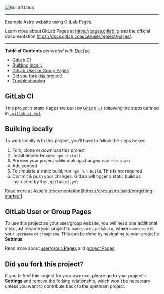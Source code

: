 ![Build Status](https://gitlab.com/pages/astro/badges/master/build.svg)

---

Example [Astro](https://astro.build) website using GitLab Pages.

Learn more about GitLab Pages at https://pages.gitlab.io and the official
documentation https://docs.gitlab.com/ce/user/project/pages/.

---

<!-- START doctoc generated TOC please keep comment here to allow auto update -->
<!-- DON'T EDIT THIS SECTION, INSTEAD RE-RUN doctoc TO UPDATE -->

**Table of Contents** _generated with [DocToc](https://github.com/thlorenz/doctoc)_

- [GitLab CI](#gitlab-ci)
- [Building locally](#building-locally)
- [GitLab User or Group Pages](#gitlab-user-or-group-pages)
- [Did you fork this project?](#did-you-fork-this-project)
- [Troubleshooting](#troubleshooting)

<!-- END doctoc generated TOC please keep comment here to allow auto update -->

## GitLab CI

This project's static Pages are built by [GitLab CI][ci], following the steps
defined in [`.gitlab-ci.yml`](.gitlab-ci.yml)

## Building locally

To work locally with this project, you'll have to follow the steps below:

1. Fork, clone or download this project
1. Install dependencies: `npm install`
1. Preview your project while making changes: `npm run start`
1. Add content
1. To simulate a static build, run `npm run build`. This is not required.
1. Commit & push your changes. GitLab will tigger a static build as instructed by the `.gitlab-ci.yml`

Read more at Astro's [documentation][https://docs.astro.build/en/getting-started/].

## GitLab User or Group Pages

To use this project as your user/group website, you will need one additional
step: just rename your project to `namespace.gitlab.io`, where `namespace` is
your `username` or `groupname`. This can be done by navigating to your
project's **Settings**.

Read more about [user/group Pages][userpages] and [project Pages][projpages].

## Did you fork this project?

If you forked this project for your own use, please go to your project's
**Settings** and remove the forking relationship, which won't be necessary
unless you want to contribute back to the upstream project.

[ci]: https://about.gitlab.com/gitlab-ci/
[<project>]: http://link-to-project-main-page
[install]: http://link-to-install-page
[documentation]: http://link-to-main-documentation-page
[userpages]: https://docs.gitlab.com/ce/user/project/pages/introduction.html#user-or-group-pages
[projpages]: https://docs.gitlab.com/ce/user/project/pages/introduction.html#project-pages
